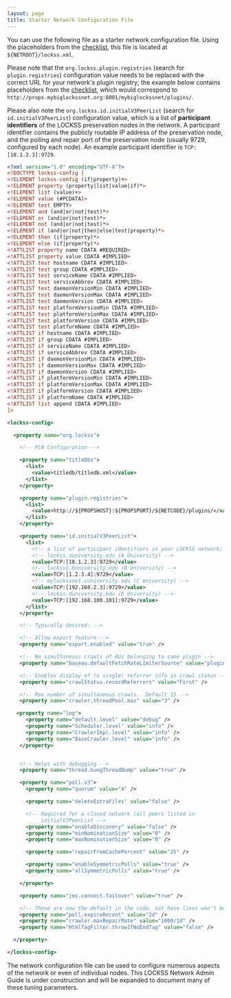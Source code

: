 ```yaml
---
layout: page
title: Starter Network Configuration File
---
```


You can use the following file as a starter network configuration file. Using the placeholders from the [checklist](props-server#cecklist), this file is located at `${NETROOT}/lockss.xml`.

Please note that the `org.lockss.plugin.registries` (search for `plugin.registries`) configuration value needs to be replaced with the correct URL for your network's plugin registry; the example below contains placeholders from the [checklist](props-server#cecklist), which would correspond to `http://props.mybiglockssnet.org:8001/mybiglockssnet/plugins/`.

Please also note the `org.lockss.id.initialV3PeerList` (search for `id.initialV3PeerList`) configuration value, which is a list of **participant identifiers** of the LOCKSS preservation nodes in the network. A participant identifier contains the publicly routable IP address of the preservation node, and the polling and repair port of the preservation node (usually 9729, configured by each node). An example participant identifier is `TCP:[10.1.2.3]:9729`.
```xml
<?xml version="1.0" encoding="UTF-8"?>
<!DOCTYPE lockss-config [
<!ELEMENT lockss-config (if|property)+>
<!ELEMENT property (property|list|value|if)*>
<!ELEMENT list (value)+>
<!ELEMENT value (#PCDATA)>
<!ELEMENT test EMPTY>
<!ELEMENT and (and|or|not|test)*>
<!ELEMENT or (and|or|not|test)*>
<!ELEMENT not (and|or|not|test)*>
<!ELEMENT if (and|or|not|then|else|test|property)*>
<!ELEMENT then (if|property)*>
<!ELEMENT else (if|property)*>
<!ATTLIST property name CDATA #REQUIRED>
<!ATTLIST property value CDATA #IMPLIED>
<!ATTLIST test hostname CDATA #IMPLIED>
<!ATTLIST test group CDATA #IMPLIED>
<!ATTLIST test serviceName CDATA #IMPLIED>
<!ATTLIST test serviceAbbrev CDATA #IMPLIED>
<!ATTLIST test daemonVersionMin CDATA #IMPLIED>
<!ATTLIST test daemonVersionMax CDATA #IMPLIED>
<!ATTLIST test daemonVersion CDATA #IMPLIED>
<!ATTLIST test platformVersionMin CDATA #IMPLIED>
<!ATTLIST test platformVersionMax CDATA #IMPLIED>
<!ATTLIST test platformVersion CDATA #IMPLIED>
<!ATTLIST test platformName CDATA #IMPLIED>
<!ATTLIST if hostname CDATA #IMPLIED>
<!ATTLIST if group CDATA #IMPLIED>
<!ATTLIST if serviceName CDATA #IMPLIED>
<!ATTLIST if serviceAbbrev CDATA #IMPLIED>
<!ATTLIST if daemonVersionMin CDATA #IMPLIED>
<!ATTLIST if daemonVersionMax CDATA #IMPLIED>
<!ATTLIST if daemonVersion CDATA #IMPLIED>
<!ATTLIST if platformVersionMin CDATA #IMPLIED>
<!ATTLIST if platformVersionMax CDATA #IMPLIED>
<!ATTLIST if platformVersion CDATA #IMPLIED>
<!ATTLIST if platformName CDATA #IMPLIED>
<!ATTLIST list append CDATA #IMPLIED>
]>

<lockss-config>

  <property name="org.lockss">

    <!-- PLN Configuration -->

    <property name="titleDbs">
      <list>
        <value>titledb/titledb.xml</value>
      </list>
    </property>

    <property name="plugin.registries">
      <list>
        <value>http://${PROPSHOST}:${PROPSPORT}/${NETCODE}/plugins/</value>
      </list>
    </property>

    <property name="id.initialV3PeerList">
      <list>
        <!-- a list of participant identifiers in your LOCKSS network; example: -->
        <!-- lockss.auniversity.edu (A University) -->
        <value>TCP:[10.1.2.3]:9729</value>
        <!-- lockss1.buniversity.edu (B University) -->
        <value>TCP:[1.2.3.4]:9729</value>
        <!-- mylockssnet.cuniversity.edu (C University) -->
        <value>TCP:[192.168.2.3]:9729</value>
        <!-- lockss.duniversity.edu (D University) -->
        <value>TCP:[192.168.100.101]:9729</value>
      </list>
    </property>

    <!-- Typically desired: -->

    <!-- Allow export feature -->
    <property name="export.enabled" value="true" />

    <!-- No simultaneous crawls of AUs belonging to same plugin -->
    <property name="baseau.defaultFetchRateLimiterSource" value="plugin" />

    <!-- Enables display of (a single) referrer info in crawl status -->
    <property name="crawlStatus.recordReferrers" value="First" />

    <!-- Max number of simultaneous crawls.  Default 15 -->
    <property name="crawler.threadPool.max" value="3" />

   <property name="log">
      <property name="default.level" value="debug" />
      <property name="Scheduler.level" value="info" />
      <property name="CrawlerImpl.level" value="info" />
      <property name="BaseCrawler.level" value="info" />
    </property>


    <!-- Helps with debugging -->
    <property name="thread.hungThreadDump" value="true" />

    <property name="poll.v3">
      <property name="quorum" value="4" />

      <property name="deleteExtraFiles" value="false" />

      <!-- Required for a closed network (all peers listed in
           initialV3PeerList -->
      <property name="enableDiscovery" value="false" />
      <property name="minNominationSize" value="0" />
      <property name="maxNominationSize" value="0" />

      <property name="repairFromCachePercent" value="25" />

      <property name="enableSymmetricPolls" value="true" />
      <property name="allSymmetricPolls" value="true" />

    </property>

    <property name="jms.connect.failover" value="true" />

    <!-- These are now the default in the code, sot hese lines won't be necessary soon -->
    <property name="poll.expireRecent" value="2d" />
    <property name="crawler.maxRepairRate" value="1000/1d" />
    <property name="HtmlTagFilter.throwIfNoEndTag" value="false" />

  </property>

</lockss-config>
```
The network configuration file can be used to configure numerous aspects of the network or even of individual nodes. This LOCKSS Network Admin Guide is under construction and will be expanded to document many of these tuning parameters.
